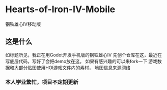 # Hearts-of-Iron-IV-Mobile
钢铁雄心IV移动版
## 这是什么
如标题所见，我正在用Godot开发手机版的钢铁雄心IV
先创个仓库在这，最近在写底层代码，写好了会把demo放在这。
如果有感兴趣的可以来fork一下
游戏数据和大部分贴图使用HOI游戏文件内的素材，
地图信息来源网络

### 本人学业繁忙，项目不定期更新
